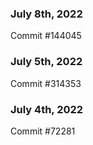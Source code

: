 ### July 8th, 2022

Commit #144045

### July 5th, 2022

Commit #314353


### July 4th, 2022

Commit #72281
